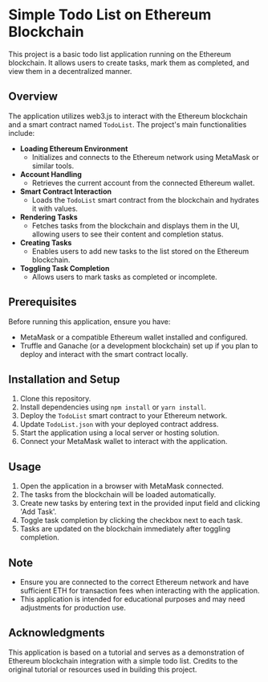 # Simple Todo List on Ethereum Blockchain

This project is a basic todo list application running on the Ethereum blockchain. It allows users to create tasks, mark them as completed, and view them in a decentralized manner.

## Overview

The application utilizes web3.js to interact with the Ethereum blockchain and a smart contract named `TodoList`. The project's main functionalities include:

- **Loading Ethereum Environment**
  - Initializes and connects to the Ethereum network using MetaMask or similar tools.
- **Account Handling**
  - Retrieves the current account from the connected Ethereum wallet.
- **Smart Contract Interaction**
  - Loads the `TodoList` smart contract from the blockchain and hydrates it with values.
- **Rendering Tasks**
  - Fetches tasks from the blockchain and displays them in the UI, allowing users to see their content and completion status.
- **Creating Tasks**
  - Enables users to add new tasks to the list stored on the Ethereum blockchain.
- **Toggling Task Completion**
  - Allows users to mark tasks as completed or incomplete.

## Prerequisites

Before running this application, ensure you have:

- MetaMask or a compatible Ethereum wallet installed and configured.
- Truffle and Ganache (or a development blockchain) set up if you plan to deploy and interact with the smart contract locally.

## Installation and Setup

1. Clone this repository.
2. Install dependencies using `npm install` or `yarn install`.
3. Deploy the `TodoList` smart contract to your Ethereum network.
4. Update `TodoList.json` with your deployed contract address.
5. Start the application using a local server or hosting solution.
6. Connect your MetaMask wallet to interact with the application.

## Usage

1. Open the application in a browser with MetaMask connected.
2. The tasks from the blockchain will be loaded automatically.
3. Create new tasks by entering text in the provided input field and clicking 'Add Task'.
4. Toggle task completion by clicking the checkbox next to each task.
5. Tasks are updated on the blockchain immediately after toggling completion.

## Note

- Ensure you are connected to the correct Ethereum network and have sufficient ETH for transaction fees when interacting with the application.
- This application is intended for educational purposes and may need adjustments for production use.

## Acknowledgments

This application is based on a tutorial and serves as a demonstration of Ethereum blockchain integration with a simple todo list. Credits to the original tutorial or resources used in building this project.
